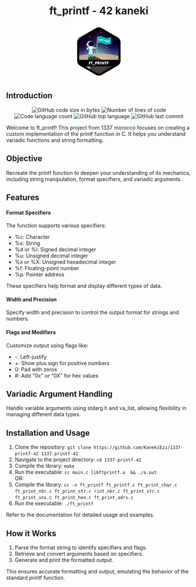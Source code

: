 <h1 align="center">ft_printf - 42 kaneki</h1>
<p align="center">
  <a href="https://github.com/KanekiEzz/printf42-">
    <img src="https://github.com/KanekiEzz/kaneki_badges/blob/main/ft_printfn.png?raw=true" alt="42 Badge">
  </a>
</p>

<h2 >Introduction</h2>
<p align="center">
  <img alt="GitHub code size in bytes" src="https://img.shields.io/github/languages/code-size/simon-zerisenay/42-ft_printf?color=lightblue">
  <img alt="Number of lines of code" src="https://img.shields.io/tokei/lines/github/simon-zerisenay/42-ft_printf?color=critical">
  <img alt="Code language count" src="https://img.shields.io/github/languages/count/simon-zerisenay/42-ft_printf?color=yellow">
  <img alt="GitHub top language" src="https://img.shields.io/github/languages/top/simon-zerisenay/42-ft_printf?color=blue">
  <img alt="GitHub last commit" src="https://img.shields.io/github/last-commit/simon-zerisenay/42-ft_printf?color=green">
</p>
<p>Welcome to ft_printf! This project from 1337 morocco focuses on creating a custom implementation of the printf function in C. It helps you understand variadic functions and string formatting.</p>

<h2>Objective</h2>
<p>Recreate the printf function to deepen your understanding of its mechanics, including string manipulation, format specifiers, and variadic arguments.</p>

<h2>Features</h2>
<h4>Format Specifiers</h4>
<p>The function supports various specifiers:</p>
<ul>
  <li>%c: Character</li>
  <li>%s: String</li>
  <li>%d or %i: Signed decimal integer</li>
  <li>%u: Unsigned decimal integer</li>
  <li>%x or %X: Unsigned hexadecimal integer</li>
  <li>%f: Floating-point number</li>
  <li>%p: Pointer address</li>
</ul>
<p>These specifiers help format and display different types of data.</p>

<h4>Width and Precision</h4>
<p>Specify width and precision to control the output format for strings and numbers.</p>

<h4>Flags and Modifiers</h4>
<p>Customize output using flags like:</p>
<ul>
  <li>-: Left-justify</li>
  <li>+: Show plus sign for positive numbers</li>
  <li>0: Pad with zeros</li>
  <li>#: Add "0x" or "0X" for hex values</li>
</ul>

<h2>Variadic Argument Handling</h2>
<p>Handle variable arguments using stdarg.h and va_list, allowing flexibility in managing different data types.</p>

<h2>Installation and Usage</h2>
<ol>
  <li>Clone the repository: <code>git clone https://github.com/KanekiEzz/1337-printf-42 1337-printf-42</code></li>
  <li>Navigate to the project directory: <code>cd 1337-printf-42</code></li>
  <li>Compile the library: <code>make</code></li>
  <li>Run the executable: <code>cc main.c libftprintf.a  && ./a.out</code></li>
  OR:
  <li>Compile the library: <code>cc -o ft_printf ft_printf.c ft_print_char.c ft_print_nbr.c ft_print_str.c rint_nbr.c ft_print_str.c ft_print_uns.c ft_print_hex.c ft_print_adrs.c </code></li>
  <li>Run the executable: <code>./ft_printf</code></li>
</ol>
<p>Refer to the documentation for detailed usage and examples.</p>

<h2>How it Works</h2>
<ol>
  <li>Parse the format string to identify specifiers and flags.</li>
  <li>Retrieve and convert arguments based on specifiers.</li>
  <li>Generate and print the formatted output.</li>
</ol>
<p>This ensures accurate formatting and output, emulating the behavior of the standard printf function.</p>

